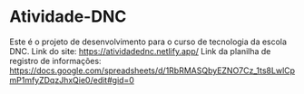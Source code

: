 # Atividade-DNC
Este é o projeto de desenvolvimento para o curso de tecnologia da escola DNC.
Link do site:  https://atividadednc.netlify.app/
Link da planilha de registro de informações: https://docs.google.com/spreadsheets/d/1RbRMASQbyEZNO7Cz_1ts8LwlCpmP1mfyZDqzJhxQie0/edit#gid=0
